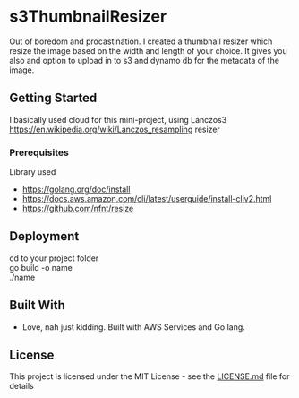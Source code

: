 # s3ThumbnailResizer

Out of boredom and procastination. I created a thumbnail resizer which resize the image based on the width and length of your choice. It gives you also
and option to upload in to s3 and dynamo db for the metadata of the image.

## Getting Started

I basically used cloud for this mini-project,  using Lanczos3 https://en.wikipedia.org/wiki/Lanczos_resampling resizer


### Prerequisites

Library used

* https://golang.org/doc/install
* https://docs.aws.amazon.com/cli/latest/userguide/install-cliv2.html
* https://github.com/nfnt/resize

## Deployment

cd to your project folder<br/>
go build -o name <br/>
./name <br/> 

## Built With

* Love, nah just kidding. Built with AWS Services and Go lang.

## License

This project is licensed under the MIT License - see the [LICENSE.md](LICENSE.md) file for details
